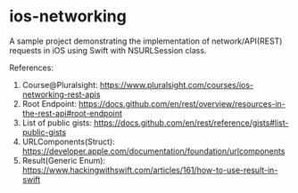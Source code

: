 # ios-networking

A sample project demonstrating the implementation of network/API(REST) requests in iOS using Swift with NSURLSession class.


References:
1. Course@Pluralsight: https://www.pluralsight.com/courses/ios-networking-rest-apis
2. Root Endpoint: https://docs.github.com/en/rest/overview/resources-in-the-rest-api#root-endpoint
3. List of public gists: https://docs.github.com/en/rest/reference/gists#list-public-gists
4. URLComponents(Struct): https://developer.apple.com/documentation/foundation/urlcomponents
5. Result(Generic Enum): https://www.hackingwithswift.com/articles/161/how-to-use-result-in-swift 
